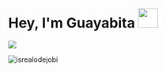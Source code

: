 # Hey, I'm Guayabita <img height="40" src="https://raw.githubusercontent.com/innng/innng/master/assets/kyubey.gif"/>

<!-- <a href="https://discord.com/users/202740603790819328" > -->

<a href="https://github.com/Gurupreet">
  <img align="center" src="https://github-readme-stats.vercel.app/api/top-langs/?username=GuayabitaDev&theme=dracula&hide_langs_below=1" />
</a>

<p align="left"> <img src="https://komarev.com/ghpvc/?username=GuayabitaDev&label=Profile%20views&color=0e75b6&style=flat" alt="isrealodejobi" />

